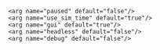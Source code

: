 <launch>
  <!-- We resume the logic in gazebo_ros package empty_world.launch, -->
  <!-- changing only the name of the world to be launched -->
  <include file="$(find gazebo_ros)/launch/empty_world.launch">
    <arg name="world_name" value="$(find ros_robotics)/worlds/ddrobot.world"/>
   
    <arg name="paused" default="false"/>
    <arg name="use_sim_time" default="true"/>
    <arg name="gui" default="true"/>
    <arg name="headless" default="false"/>
    <arg name="debug" default="false"/>

  </include>

  <!-- Spawn dd_robot into Gazebo -->
  <node name="spawn_urdf" pkg="gazebo_ros" type="spawn_model"
     args="-file $(find ros_robotics)/urdf/dd_robot7.urdf -urdf -model dd_robot" />
</launch>
